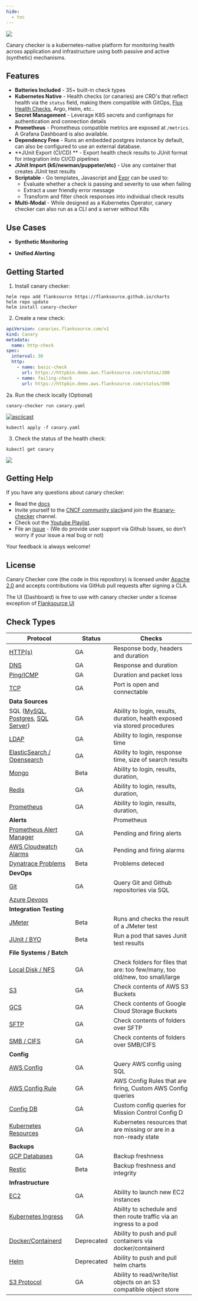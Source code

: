 ```yaml
---
hide:
  - toc
---
```


![](../images/canary-checker.svg)

Canary checker is a kubernetes-native platform for monitoring health across application and infrastructure using both passive and active (synthetic) mechanisms.

## Features

* **Batteries Included** - 35+ built-in check types
* **Kubernetes Native** - Health checks (or canaries) are CRD's that reflect health via the `status` field, making them compatible with GitOps, [Flux Health Checks](https://fluxcd.io/flux/components/kustomize/kustomization/#health-checks), Argo, Helm, etc..
* **Secret Management** - Leverage K8S secrets and configmaps for authentication and connection details
* **Prometheus** - Prometheus compatible metrics are exposed at `/metrics`.  A Grafana Dashboard is also available.
* **Dependency Free** - Runs an embedded postgres instance by default,  can also be configured to use an external database.
* **JUnit Export (CI/CD) **  - Export health check results to JUnit format for integration into CI/CD pipelines
* **JUnit Import (k6/newman/puppeter/etc)** - Use any container that creates JUnit test results
* **Scriptable** - Go templates, Javascript and [Expr](https://github.com/antonmedv/expr) can be used to:
    * Evaluate whether a check is passing and severity to use when failing
    * Extract a user friendly error message
    * Transform and filter check responses into individual check results
* **Multi-Modal** - While designed as a Kubernetes Operator, canary checker can also run as a CLI and a server without K8s



## Use Cases

* **Synthetic Monitoring**

* **Unified Alerting**

  

## Getting Started

1. Install canary checker:

  ```shell
  helm repo add flanksource https://flanksource.github.io/charts
  helm repo update
  helm install canary-checker
  ```

2. Create a new check:

  ```yaml title="canary.yaml"
  apiVersion: canaries.flanksource.com/v1
  kind: Canary
  metadata:
    name: http-check
  spec:
    interval: 30
    http:
      - name: basic-check
        url: https://httpbin.demo.aws.flanksource.com/status/200
      - name: failing-check
        url: https://httpbin.demo.aws.flanksource.com/status/500
  ```

2a. Run the check locally (Optional) 

```shell
canary-checker run canary.yaml
```

[![asciicast](https://asciinema.org/a/cYS6hlmX516JQeECHH7za3IDG.svg)](https://asciinema.org/a/cYS6hlmX516JQeECHH7za3IDG)

  ```shell
 kubectl apply -f canary.yaml
  ```

3. Check the status of the health check:

  ```shell
  kubectl get canary
  ```

![](./images/canary-run-output.png)

## Getting Help

If you have any questions about canary checker:

* Read the  [docs](https://canarychecker.io)
* Invite yourself to the [CNCF community slack](https://slack.cncf.io/)and join the [#canary-checker](https://cloud-native.slack.com/messages/canary-checker/) channel.
* Check out the [Youtube Playlist](https://www.youtube.com/playlist?list=PLz4F_KggvA58D6krlw433TNr8qMbu1aIU).
* File an [issue](https://github.com/flanksource/canary-checker/issues/new) - (We do provide user support via Github Issues, so don't worry  if your issue a real bug or not)

Your feedback is always welcome!

## License

Canary Checker core (the code in this repository) is licensed under [Apache 2.0](https://raw.githubusercontent.com/flanksource/canary-checker/main/LICENSE) and accepts contributions via GitHub pull requests after signing a CLA.

The UI (Dashboard) is free to use with canary checker under a license exception of [Flanksource UI](https://github.com/flanksource/flanksource-ui/blob/main/LICENSE#L7)



## Check Types

| Protocol                            | Status             | Checks |
| ----------------------------------- | ------------------ | ---- |
| [HTTP(s)](../reference/http)                             | GA                 | Response body, headers and duration |
| [DNS](../reference/dns)                                 | GA                 | Response and duration |
| [Ping/ICMP](../reference/icmp)                            | GA | Duration and packet loss |
| [TCP](../reference/tcp) | GA | Port is open and connectable |
| **Data Sources**                    |                    |      |
| SQL ([MySQL](../reference/mysql), [Postgres](../reference/postgres), [SQL Server](../reference/mssql)) | GA | Ability to login, results, duration, health exposed via stored procedures |
| [LDAP](../reference/ldap)                                | GA | Ability to login, response time |
| [ElasticSearch / Opensearch](../reference/elasticsearch)           | GA | Ability to login, response time, size of search results |
| [Mongo](../reference/mongo)                               | Beta | Ability to login, results, duration, |
| [Redis](../reference/redis)                               | GA | Ability to login, results, duration, |
| [Prometheus](../reference/prometheus) | GA | Ability to login, results, duration, |
| **Alerts**                 |                    | Prometheus |
| [Prometheus Alert Manager](../reference/alert-manager) | GA | Pending and firing alerts |
| [AWS Cloudwatch Alarms](../reference/cloudwatch) | GA | Pending and firing alarms |
| [Dynatrace Problems](./reference/dynatrace.md) | Beta | Problems deteced |
| **DevOps** |  |  |
| [Git](../reference/git) | GA | Query Git and Github repositories via SQL |
| [Azure Devops](../reference) |  |  |
| **Integration Testing** |  |  |
| [JMeter](../reference/jmeter) | Beta | Runs and checks the result of a JMeter test |
| [JUnit / BYO](../reference/junit) | Beta | Run a pod that saves Junit test results |
| **File Systems / Batch** |                    |      |
| [Local Disk / NFS](../reference/folder)                      | GA         | Check folders for files that are:  too few/many, too old/new, too small/large |
| [S3](../reference/s3-bucket) | GA | Check contents of AWS S3 Buckets |
| [GCS](../reference/gcs-bucket) | GA | Check contents of Google Cloud Storage Buckets |
| [SFTP](../reference/sftp) | GA | Check contents of folders over SFTP |
| [SMB / CIFS](../smb) | GA | Check contents of folders over SMB/CIFS |
| **Config**                          |                    |      |
| [AWS Config](../reference/aws-config)                          | GA | Query AWS config using SQL |
| [AWS Config Rule](../reference/aws-config-rule)                          | GA | AWS Config Rules that are firing, Custom AWS Config queries |
| [Config DB](../reference/configdb)             | GA | Custom config queries for Mission Control Config D |
| [Kubernetes Resources](../reference/kubernetes)                | GA | Kubernetes resources that are missing or are in a non-ready state |
| **Backups**                         |                    |      |
| [GCP Databases](..refere)  | GA | Backup freshness |
| [Restic](../reference/restic)                              | Beta | Backup freshness and integrity |
| **Infrastructure** |  | |
| [EC2](../reference/ec2) | GA | Ability to launch new EC2 instances |
| [Kubernetes Ingress](../reference/pod) | GA | Ability to schedule and then route traffic via an ingress to a pod |
| [Docker/Containerd](../reference/containerd) | Deprecated | Ability to push and pull containers via docker/containerd |
| [Helm](../reference/helm) | Deprecated | Ability to push and pull helm charts |
| [S3 Protocol](../reference/s3-protocol) | GA | Ability to read/write/list objects on an S3 compatible object store |

